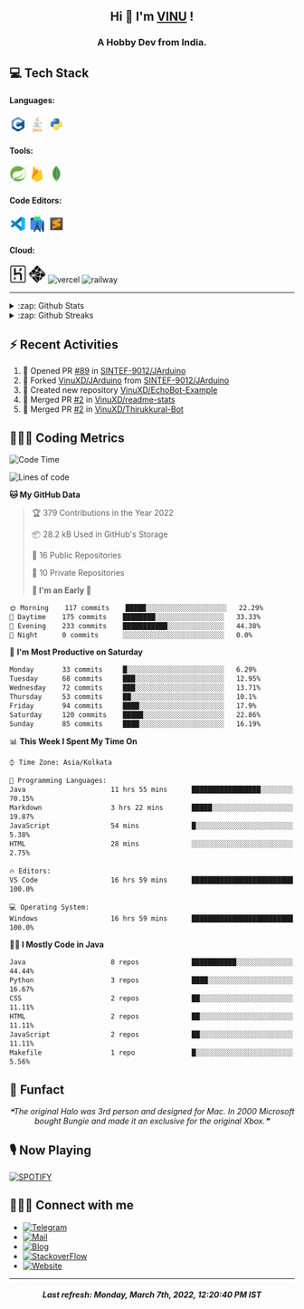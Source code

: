 <h2 align="center"><bold>Hi 👋 I'm <a href="https://vinuxd.github.io">VINU</a> !</bold></h2>

<h3 align="center"><bold>A Hobby Dev from India.</bold></h3>

## 💻 Tech Stack

#### **Languages**:

<div class="languages"> 
<img alt="C" width="30px" src="https://raw.githubusercontent.com/github/explore/f3e22f0dca2be955676bc70d6214b95b13354ee8/topics/c/c.png" >
<img alt="java" width="30px" src="https://raw.githubusercontent.com/github/explore/5b3600551e122a3277c2c5368af2ad5725ffa9a1/topics/java/java.png">
<img alt="python" width="30px" src="https://raw.githubusercontent.com/github/explore/80688e429a7d4ef2fca1e82350fe8e3517d3494d/topics/python/python.png"> 
</div>

#### **Tools**:

<div class="something">
<img alt="spring" width="30px" src="https://raw.githubusercontent.com/github/explore/80688e429a7d4ef2fca1e82350fe8e3517d3494d/topics/spring-boot/spring-boot.png" />
<img alt="firebase" width="30px" src="https://raw.githubusercontent.com/github/explore/80688e429a7d4ef2fca1e82350fe8e3517d3494d/topics/firebase/firebase.png" />
<img alt="mongodb" width="30px" src="https://raw.githubusercontent.com/VinuXD/VinuXD/13443d3f720a111b37eb6593be0081c32f367fc0/assets/mongodb.png" />
</div>

#### **Code Editors**:

<div class="editors">
<img alt="vscode" width="30px" src="https://raw.githubusercontent.com/VinuXD/VinuXD/13443d3f720a111b37eb6593be0081c32f367fc0/assets/vscode.png" />
<img alt="android-studio" width="30px" src="https://raw.githubusercontent.com/VinuXD/VinuXD/13443d3f720a111b37eb6593be0081c32f367fc0/assets/androidstudio.png" />
<img alt="sublime" width="30px" src="https://raw.githubusercontent.com/VinuXD/VinuXD/13443d3f720a111b37eb6593be0081c32f367fc0/assets/sublime.png" />
</div>

#### **Cloud**:

<img alt="heroku" width="30px" src="./assets/heroku.svg" />
<img alt="netlify" width="30px" src="./assets/netlify.svg" />
<img alt="vercel" width="30px" src="./" />
<img alt="railway" width="30px" src="" />

---

<details>
<summary>:zap: Github Stats</summary>
</br>
<p align="center"><a href=https://vinuxd.me><img src="https://github-readme-stats.vercel.app/api?username=vinuxd&hide=issues&show_icons=true&theme=chartreuse-dark&include_all_commits=true&count_private=true"/></a></p>
</details>

<details>
<summary>:zap: Github Streaks</summary>
 </br>
<p align="center"><a href=https://vinuxd.me><img src="http://github-readme-streak-stats.herokuapp.com?user=vinuxd&theme=chartreuse-dark&hide_border=false&date_format=j%20M%5B%20Y%5D"/></a></p>
</details>

<h2>⚡ Recent Activities</h2>

<!--RECENT_ACTIVITY:start-->

1. 💪 Opened PR [#89](https://github.com/SINTEF-9012/JArduino/pull/89) in [SINTEF-9012/JArduino](https://github.com/SINTEF-9012/JArduino)
2. 🔱 Forked [VinuXD/JArduino](https://github.com/VinuXD/JArduino) from [SINTEF-9012/JArduino](https://github.com/SINTEF-9012/JArduino)
3. 📔 Created new repository [VinuXD/EchoBot-Example](https://github.com/VinuXD/EchoBot-Example)
4. 🎉 Merged PR [#2](https://github.com/VinuXD/readme-stats/pull/2) in [VinuXD/readme-stats](https://github.com/VinuXD/readme-stats)
5. 🎉 Merged PR [#2](https://github.com/VinuXD/Thirukkural-Bot/pull/2) in [VinuXD/Thirukkural-Bot](https://github.com/VinuXD/Thirukkural-Bot)
<!--RECENT_ACTIVITY:end-->

## 👨🏻‍💻 Coding Metrics

<!--START_SECTION:waka-->

![Code Time](http://img.shields.io/badge/Code%20Time%20since%2021/1/2022-120%20hrs%2019%20mins-blue?style=plastic&logo=Codepen)

![Lines of code](https://img.shields.io/badge/From%20Hello%20World%20I%27ve%20Written-63%20Thousand%20lines%20of%20code-blue)

**🐱 My GitHub Data**

> 🏆 379 Contributions in the Year 2022
>
> 📦 28.2 kB Used in GitHub's Storage
>
> 📜 16 Public Repositories
>
> 🔑 10 Private Repositories
>
> **🥰 I'm an Early 🐤**

```text
🌞 Morning    117 commits    █████░░░░░░░░░░░░░░░░░░░░   22.29%
🌆 Daytime    175 commits    ████████░░░░░░░░░░░░░░░░░   33.33%
🌃 Evening    233 commits    ███████████░░░░░░░░░░░░░░   44.38%
🌙 Night      0 commits      ░░░░░░░░░░░░░░░░░░░░░░░░░   0.0%
```

📅 **I'm Most Productive on Saturday**

```text
Monday       33 commits     █░░░░░░░░░░░░░░░░░░░░░░░░   6.29%
Tuesday      68 commits     ███░░░░░░░░░░░░░░░░░░░░░░   12.95%
Wednesday    72 commits     ███░░░░░░░░░░░░░░░░░░░░░░   13.71%
Thursday     53 commits     ██░░░░░░░░░░░░░░░░░░░░░░░   10.1%
Friday       94 commits     ████░░░░░░░░░░░░░░░░░░░░░   17.9%
Saturday     120 commits    █████░░░░░░░░░░░░░░░░░░░░   22.86%
Sunday       85 commits     ████░░░░░░░░░░░░░░░░░░░░░   16.19%
```

📊 **This Week I Spent My Time On**

```text
⌚︎ Time Zone: Asia/Kolkata

💬 Programming Languages:
Java                     11 hrs 55 mins      █████████████████░░░░░░░░   70.15%
Markdown                 3 hrs 22 mins       █████░░░░░░░░░░░░░░░░░░░░   19.87%
JavaScript               54 mins             █░░░░░░░░░░░░░░░░░░░░░░░░   5.38%
HTML                     28 mins             ░░░░░░░░░░░░░░░░░░░░░░░░░   2.75%

🔥 Editors:
VS Code                  16 hrs 59 mins      █████████████████████████   100.0%

💻 Operating System:
Windows                  16 hrs 59 mins      █████████████████████████   100.0%
```

**🧑‍💻 I Mostly Code in Java**

```text
Java                     8 repos             ███████████░░░░░░░░░░░░░░   44.44%
Python                   3 repos             ████░░░░░░░░░░░░░░░░░░░░░   16.67%
CSS                      2 repos             ██░░░░░░░░░░░░░░░░░░░░░░░   11.11%
HTML                     2 repos             ██░░░░░░░░░░░░░░░░░░░░░░░   11.11%
JavaScript               2 repos             ██░░░░░░░░░░░░░░░░░░░░░░░   11.11%
Makefile                 1 repo              █░░░░░░░░░░░░░░░░░░░░░░░░   5.56%
```

<!--END_SECTION:waka-->

## 🎈 Funfact

<p align="center">
<!--STARTS_HERE_QUOTE_README-->
<i>❝The original Halo was 3rd person and designed for Mac. In 2000 Microsoft bought Bungie and made it an exclusive for the original Xbox.❞</i>
<!--ENDS_HERE_QUOTE_README-->
</p>

## 🎙 Now Playing

[![SPOTIFY](https://spotifyxd.vercel.app/api/spotify?background_color=000000&border_color=00ff7f)](https://open.spotify.com/user/31a2knpxmuez2uo44wigmbqxjapy?si=ORyXsvpDQy6DNbodyG10lA)

## 💁🏻‍♂️ Connect with me

- [![Telegram](https://img.shields.io/badge/Telegram-2CA5E0?style=for-the-badge&logo=telegram&logoColor=white)](https://t.me/VinuXD) <br/>
- [![Mail](https://img.shields.io/badge/Gmail-D14836?style=for-the-badge&logo=gmail&logoColor=white)](mailto:vinuvarsath3@gmail.com) <br/>
- [![Blog](https://img.shields.io/badge/dev.to-0A0A0A?style=for-the-badge&logo=devdotto&logoColor=white)](https://dev.to/VinuXD) <br/>
- [![StackoverFlow](https://img.shields.io/badge/StackOverFlow-orange?style=for-the-badge&logo=stackoverflow&logoColor=white)](https://stackoverflow.com/users/17960559/vinuxd) <br/>
- [![Website](https://img.shields.io/badge/website-000000?style=for-the-badge&logo=About.me&logoColor=white)](https://VinuXD.github.io) <br/>

---

<!--RECENT_ACTIVITY:last_update-->
<h5 align="center">Last refresh: <b>Monday, March 7th, 2022, 12:20:40 PM IST</b></h5>
<!--RECENT_ACTIVITY:last_update_end-->
